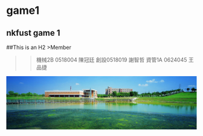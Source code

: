 # game1
## nkfust game 1
##This is an H2 >Member
>>機械2B 0518004 陳冠廷
>>創設0518019 謝智哲
>>資管1A 0624045 王品捷

![NKFUST](NKFUST.jpg "第一科大")
